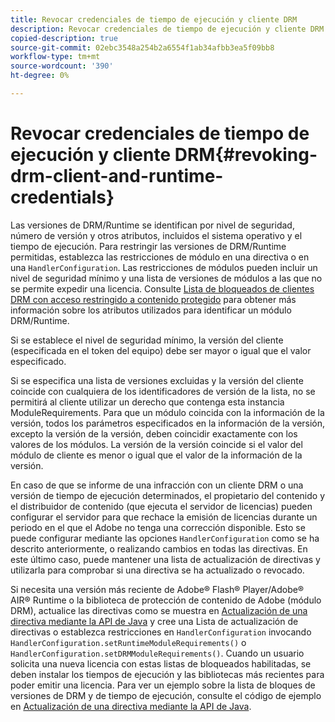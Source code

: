 ```yaml
---
title: Revocar credenciales de tiempo de ejecución y cliente DRM
description: Revocar credenciales de tiempo de ejecución y cliente DRM
copied-description: true
source-git-commit: 02ebc3548a254b2a6554f1ab34afbb3ea5f09bb8
workflow-type: tm+mt
source-wordcount: '390'
ht-degree: 0%

---
```


# Revocar credenciales de tiempo de ejecución y cliente DRM{#revoking-drm-client-and-runtime-credentials}

Las versiones de DRM/Runtime se identifican por nivel de seguridad, número de versión y otros atributos, incluidos el sistema operativo y el tiempo de ejecución. Para restringir las versiones de DRM/Runtime permitidas, establezca las restricciones de módulo en una directiva o en una `HandlerConfiguration`. Las restricciones de módulos pueden incluir un nivel de seguridad mínimo y una lista de versiones de módulos a las que no se permite expedir una licencia. Consulte [Lista de bloqueados de clientes DRM con acceso restringido a contenido protegido](../../aaxs-protecting-content/content-introduction/content-usage-rules/content-runtime-application-restrictions/content-blocklist-drm-clients.md) para obtener más información sobre los atributos utilizados para identificar un módulo DRM/Runtime.

Si se establece el nivel de seguridad mínimo, la versión del cliente (especificada en el token del equipo) debe ser mayor o igual que el valor especificado.

Si se especifica una lista de versiones excluidas y la versión del cliente coincide con cualquiera de los identificadores de versión de la lista, no se permitirá al cliente utilizar un derecho que contenga esta instancia ModuleRequirements. Para que un módulo coincida con la información de la versión, todos los parámetros especificados en la información de la versión, excepto la versión de la versión, deben coincidir exactamente con los valores de los módulos. La versión de la versión coincide si el valor del módulo de cliente es menor o igual que el valor de la información de la versión.

En caso de que se informe de una infracción con un cliente DRM o una versión de tiempo de ejecución determinados, el propietario del contenido y el distribuidor de contenido (que ejecuta el servidor de licencias) pueden configurar el servidor para que rechace la emisión de licencias durante un periodo en el que el Adobe no tenga una corrección disponible. Esto se puede configurar mediante las opciones `HandlerConfiguration` como se ha descrito anteriormente, o realizando cambios en todas las directivas. En este último caso, puede mantener una lista de actualización de directivas y utilizarla para comprobar si una directiva se ha actualizado o revocado.

Si necesita una versión más reciente de Adobe® Flash® Player/Adobe® AIR® Runtime o la biblioteca de protección de contenido de Adobe (módulo DRM), actualice las directivas como se muestra en [Actualización de una directiva mediante la API de Java](../../aaxs-protecting-content/content-working-with-policies/content-updating-policy-using-java-api.md) y cree una Lista de actualización de directivas o establezca restricciones en `HandlerConfiguration` invocando `HandlerConfiguration.setRuntimeModuleRequirements()` o `HandlerConfiguration.setDRMModuleRequirements()`. Cuando un usuario solicita una nueva licencia con estas listas de bloqueados habilitadas, se deben instalar los tiempos de ejecución y las bibliotecas más recientes para poder emitir una licencia. Para ver un ejemplo sobre la lista de bloques de versiones de DRM y de tiempo de ejecución, consulte el código de ejemplo en [Actualización de una directiva mediante la API de Java](../../aaxs-protecting-content/content-working-with-policies/content-updating-policy-using-java-api.md).
